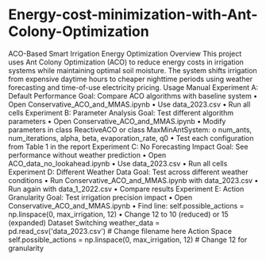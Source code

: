 # Energy-cost-minimization-with-Ant-Colony-Optimization

ACO-Based Smart Irrigation Energy Optimization
Overview
This project uses Ant Colony Optimization (ACO) to reduce energy costs in irrigation systems while maintaining optimal soil moisture. The system shifts irrigation from expensive daytime hours to cheaper nighttime periods using weather forecasting and time-of-use electricity pricing.
Usage Manual
Experiment A: Default Performance
Goal: Compare ACO algorithms with baseline system
•	Open Conservative_ACO_and_MMAS.ipynb
•	Use data_2023.csv
•	Run all cells
Experiment B: Parameter Analysis
Goal: Test different algorithm parameters
•	Open Conservative_ACO_and_MMAS.ipynb
•	Modify parameters in class ReactiveACO or class MaxMinAntSystem: 
o	num_ants, num_iterations, alpha, beta, evaporation_rate, q0
•	Test each configuration from Table 1 in the report
Experiment C: No Forecasting Impact
Goal: See performance without weather prediction
•	Open ACO_data_no_lookahead.ipynb
•	Use data_2023.csv
•	Run all cells
Experiment D: Different Weather Data
Goal: Test across different weather conditions
•	Run Conservative_ACO_and_MMAS.ipynb with data_2023.csv
•	Run again with data_1_2022.csv
•	Compare results
Experiment E: Action Granularity
Goal: Test irrigation precision impact
•	Open Conservative_ACO_and_MMAS.ipynb
•	Find line: self.possible_actions = np.linspace(0, max_irrigation, 12)
•	Change 12 to 10 (reduced) or 15 (expanded)
Dataset Switching
weather_data = pd.read_csv('data_2023.csv')  # Change filename here
Action Space
self.possible_actions = np.linspace(0, max_irrigation, 12)  # Change 12 for granularity
